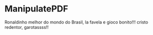 # ManipulatePDF
Ronaldinho melhor do mondo do Brasil, la favela e gioco bonito!!! cristo redentor, garotassss!!
